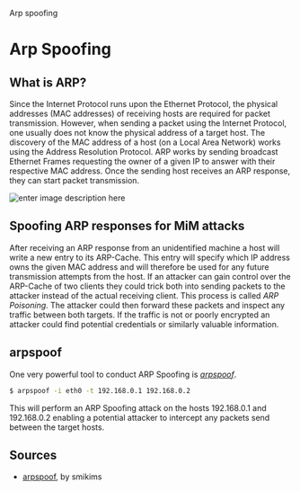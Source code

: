 Arp spoofing
# Arp Spoofing
## What is ARP?
Since the Internet Protocol runs upon the Ethernet Protocol, the physical addresses (MAC addresses) of receiving hosts are required for packet transmission. However, when sending a packet using the Internet Protocol, one usually does not know the physical address of a target host. The discovery of the MAC address of a host (on a Local Area Network) works using the Address Resolution Protocol. ARP works by sending broadcast Ethernet Frames requesting the owner of a given IP to answer with their respective MAC address. Once the sending host receives an ARP response, they can start packet transmission.

![enter image description here](https://marvel-b1-cdn.bc0a.com/f00000000216283/www.fortinet.com/content/fortinet-com/en_us/resources/cyberglossary/what-is-arp/_jcr_content/par/c05_container_copy_c/par/c28_image_copy_copy_.img.jpg/1625683953964.jpg)
## Spoofing ARP responses for MiM attacks
After receiving an ARP response from an unidentified machine a host will write a new entry to its ARP-Cache. This entry will specify which IP address owns the given MAC address and will therefore be used for any future transmission attempts from the host. If an attacker can gain control over the ARP-Cache of two clients they could trick both into sending packets to the attacker instead of the actual receiving client. This process is called *ARP Poisoning*. The attacker could then forward these packets and inspect any traffic between both targets. If the traffic is not or poorly encrypted an attacker could find potential credentials or similarly valuable information.

## arpspoof
One very powerful tool to conduct ARP Spoofing is [*arpspoof*](https://github.com/smikims/arpspoof).
```bash
$ arpspoof -i eth0 -t 192.168.0.1 192.168.0.2
```
This will perform an ARP Spoofing attack on the hosts 192.168.0.1 and 192.168.0.2 enabling a potential attacker to intercept any packets send between the target hosts.

## Sources
- [arpspoof](https://github.com/smikims/arpspoof), by smikims
